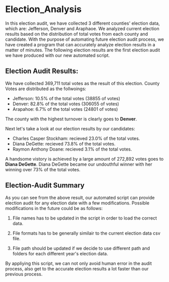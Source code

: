 # Election_Analysis

In this election audit, we have collected 3 different counties' election data, which are: Jefferson, Denver and Araphaoe. We analyzed current election results based on the distribution of total votes from each county and candidate. 
With the purpose of automating future election audit process, we have created a program that can accurately analyze election results in a matter of minutes. The following election results are the first election audit we have produced with our new automated script. 

## Election Audit Results:

We have collected 369,711 total votes as the result of this election. County Votes are distributed as the follwoings:

- Jefferson:  10.5% of the total votes  (38855 of votes)
- Denver:  82.8% of the total votes (306055 of votes)
- Arapahoe: 6.7%  of the total votes (24801 of votes)

The county with the highest turnover is clearly goes to **Denver**. 

Next let's take a look at our election results by our candidates:

- Charles Casper Stockham: recieved 23.0% of the total votes.
- Diana DeGette: recieved 73.8% of the total votes.
- Raymon Anthony Doane: recieved 3.1% of the total votes.

A handsome vistory is achieved by a large amount of 272,892 votes goes to **Diana DeGette**. Diana DeGette became our undouthful winner with her winning over 73% of the total votes.

## Election-Audit Summary

As you can see from the above result, our automated script can provide election audit for any election date with a few modifications. 
Possible modifications in the future could be as follows:

1. File names has to be updated in the script in order to load the correct data.

2. File formats has to be generally similair to the current election data csv file. 

3. File path should be updated if we decide to use different path and folders for each different year's election data.

By appliying this script, we can not only avoid human error in the audit process, also get to the accurate election results a lot faster than our previous process. 





